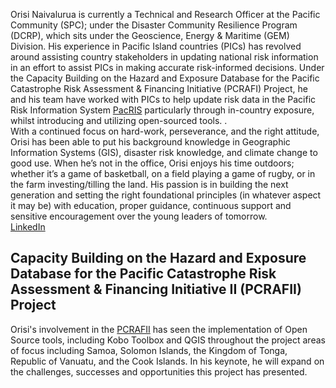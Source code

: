 Orisi Naivalurua is currently a Technical and Research Officer at the Pacific Community (SPC); under the Disaster Community Resilience Program (DCRP), which sits under the Geoscience, Energy & Maritime (GEM) Division. His experience in Pacific Island countries (PICs) has revolved around assisting country stakeholders in updating national risk information in an effort to assist PICs in making accurate risk-informed decisions. Under the Capacity Building on the Hazard and Exposure Database for the Pacific Catastrophe Risk Assessment & Financing Initiative (PCRAFI) Project, he and his team have worked with PICs to help update risk data in the Pacific Risk Information System [PacRIS](https://risk.spc.int/) particularly through in-country exposure, whilst introducing and utilizing open-sourced tools. .<br/>
With a continued focus on hard-work, perseverance, and the right attitude, Orisi has been able to put his background knowledge in Geographic Information Systems (GIS), disaster risk knowledge, and climate change to good use. When he’s not in the office, Orisi enjoys his time outdoors; whether it’s a game of basketball, on a field playing a game of rugby, or in the farm investing/tilling the land. His passion is in building the next generation and setting the right foundational principles (in whatever aspect it may be) with education, proper guidance, continuous support and sensitive encouragement over the young leaders of tomorrow. 
 <br/>
 [LinkedIn](https://www.linkedin.com/in/orisi-naivalurua-75b8161ba)<br/>
## Capacity Building on the Hazard and Exposure Database for the Pacific Catastrophe Risk Assessment & Financing Initiative II (PCRAFII) Project<br/>
Orisi's involvement in the [PCRAFII]( https://gem.spc.int/projects/capacity-building-on-the-hazard-and-exposure-database-for-pacific-catastrophe-risk) has seen the implementation of Open Source tools, including Kobo Toolbox and QGIS throughout the project areas of focus including Samoa, Solomon Islands, the Kingdom of Tonga, Republic of Vanuatu, and the Cook Islands. In his keynote, he will expand on the challenges, successes and opportunities this project has presented. 

 <!-- ### Keynote session time TBC -->
